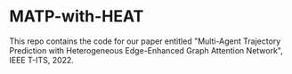 # MATP-with-HEAT
This repo contains the code for our paper entitled "Multi-Agent Trajectory Prediction with Heterogeneous Edge-Enhanced Graph Attention Network", IEEE T-ITS, 2022.
